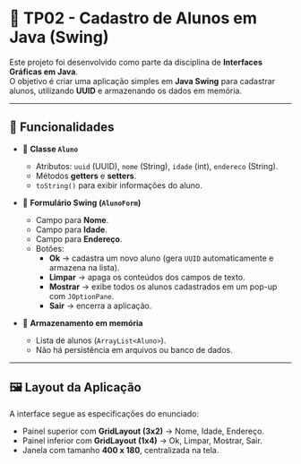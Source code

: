 # 📝 TP02 - Cadastro de Alunos em Java (Swing)

Este projeto foi desenvolvido como parte da disciplina de **Interfaces Gráficas em Java**.  
O objetivo é criar uma aplicação simples em **Java Swing** para cadastrar alunos, utilizando **UUID** e armazenando os dados em memória.

---

## 🚀 Funcionalidades

- 📌 **Classe `Aluno`**
  - Atributos: `uuid` (UUID), `nome` (String), `idade` (int), `endereco` (String).
  - Métodos **getters** e **setters**.
  - `toString()` para exibir informações do aluno.

- 📌 **Formulário Swing (`AlunoForm`)**
  - Campo para **Nome**.
  - Campo para **Idade**.
  - Campo para **Endereço**.
  - Botões:
    - **Ok** → cadastra um novo aluno (gera `UUID` automaticamente e armazena na lista).
    - **Limpar** → apaga os conteúdos dos campos de texto.
    - **Mostrar** → exibe todos os alunos cadastrados em um pop-up com `JOptionPane`.
    - **Sair** → encerra a aplicação.

- 📌 **Armazenamento em memória**
  - Lista de alunos (`ArrayList<Aluno>`).
  - Não há persistência em arquivos ou banco de dados.

---

## 🖼️ Layout da Aplicação

A interface segue as especificações do enunciado:  

- Painel superior com **GridLayout (3x2)** → Nome, Idade, Endereço.  
- Painel inferior com **GridLayout (1x4)** → Ok, Limpar, Mostrar, Sair.  
- Janela com tamanho **400 x 180**, centralizada na tela. 
